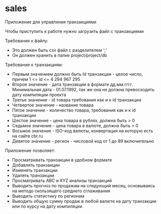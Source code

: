 # sales
Приложение для управления транзакциями

Чтобы приступить к работе нужно загрузить файл с транзакциями

Требования к файлу:

  - Это должен быть csv файл с разделителем ';'
  - Он должен хранить в папке project/project/db

Требование к транзакциям:

  - Первым значением должно быть Id транзакции - целое число, причем 1 <= id <= 4 294 967 295
  - Второе значение - дата транзакции в формате дд.мм.гггг. Минимальная дата - 01.07.1992, так же она не должна превосходить дату компиляции проекта
  - Третье значение - id товара требования как и к id транзакции
  - Четвертое значение - название товара
  - Пятое значение - количество товара, требования как и к id транзакции
  - Шестое значение - цена товара в рублях, должна быть > 0
  - Седьмое значение - цена товара в валюте, должна быть > 0
  - Восьмое значение - ISO-код валюты, конвертация на которую есть на сайте cbr.ru
  - Девятое значение - регион - числовой код от 1 до 89 включительно

Приложение позволяет:

  - Просматривать транзакции в удобном формате
  - Добавлять транзакции
  - Изменять транзакции
  - Удалять транзакции
  - Просматривать ABC и XYZ анализы транзакций
  - Выводить прогноз по продажам на следующий месяц, основываясь на методо скользящего среднего сглаживания
  - Выводить статистику по регионам
  - Выводить общую сумму продаж в любой валюте на дату транзакции или по курсу на дату компиляции
